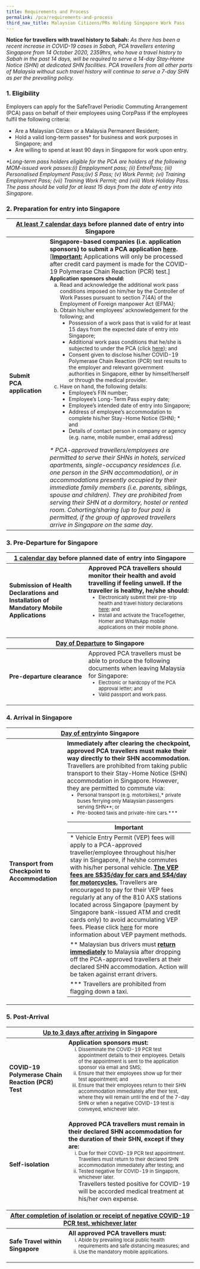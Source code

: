 ```yaml
---
title: Requirements and Process
permalink: /pca/requirements-and-process
third_nav_title: Malaysian Citizens/PRs Holding Singapore Work Pass
---
```


**Notice for travellers with travel history to Sabah:** *As there has been a recent increase in COVID-19 cases in Sabah, PCA travellers entering Singapore from 14 October 2020, 2359hrs, who have a travel history to Sabah in the past 14 days, will be required to serve a 14-day Stay-Home Notice (SHN) at dedicated SHN facilities. PCA travellers from all other parts of Malaysia without such travel history will continue to serve a 7-day SHN as per the prevailing policy.* 

### 1. Eligibility 

Employers can apply for the SafeTravel Periodic Commuting Arrangement (PCA) pass on behalf of their employees using CorpPass if the employees fulfil the following criteria:

- Are a Malaysian Citizen or a Malaysia Permanent Resident;
- Hold a valid long-term passes* for business and work purposes in Singapore; and
- Are willing to spend at least 90 days in Singapore for work upon entry.

<span class="font-size: 13px"><i> *Long-term pass holders eligible for the PCA are holders of the following MOM-issued work passes:(i) Empployment pass; (ii) EntrePass; (iii) Personalised Employment Pass;(iv) S Pass; (v) Work Permit; (vi) Training Employment Pass; (vii) Training Work Permit; and (viii) Work Holiday Pass. The pass should be valid for at least 15 days from the date of entry into Singapore.</i></span>
 
### 2. Preparation for entry into Singapore

<table>
<thead>
  <tr>
    <th colspan="2" style="font-size:16px;"><b><u>At least 7 calendar days</u></b> before planned date of entry into Singapore</th>
    <!-- <th>Scenarios</th>
   <th>Charging Policy for C+ treatment</th> -->
  </tr>
</thead>
<tbody>
  <tr>
    <td rowspan="2" style="font-size:16px;"><b>Submit PCA application</b></td>
    <td style="font-size:16px;"><b>Singapore-based companies (i.e. application sponsors) to submit a PCA application <a href="/apply-now">here</a>.</b>[<b><u>Important:</u></b> Applications will only be processed after credit card payment is made for the COVID-19 Polymerase Chain Reaction (PCR) test.]
    <br>
    <p style="font-size:14px; margin-top:0px; margin-bottom:0px;"><b>Application sponsors should: </b></p> 
  <ol style="margin-top:0px; list-style-type:lower-alpha;">
       <li style="font-size:14px; margin-top:0px; margin-bottom:0px;  ">Read and acknowledge the additional work pass conditions imposed on him/her by the Controller of Work Passes pursuant to section 7(4A) of the Employment of Foreign manpower Act (EFMA);</li>
      <li style="font-size:14px; margin-top:0px; margin-bottom:0px;"> Obtain his/her employees’ acknowledgement for the following; and
        <ol style="margin-top:0px; list-style-type: disc;">
         <li style="font-size:14px; margin-top:0px; margin-bottom:0px;"> Possession of a work pass that is valid for at least 15 days from the expected date of entry into Singapore;</li>
          <li style="font-size:14px; margin-top:0px; margin-bottom:0px;"> Additional work pass conditions that he/she is subjected to under the PCA (click <a href ="">here</a>); and</li>
          <li style="font-size:14px; margin-top:0px; margin-bottom:0px;"> Consent given to disclose his/her COVID-19 Polymerase Chain Reaction (PCR) test results to the employer and relevant government authorities in Singapore, either by himself/herself or through the medical provider.</li>
         </ol>   
       </li>
      <li style="font-size:14px; margin-top:0px; margin-bottom:0px;">Have on hand, the following details:
        <ol style="margin-top:0px; list-style-type: disc;">
         <li style="font-size:14px; margin-top:0px; margin-bottom:0px;"> Employee’s FIN number; </li>
         <li style="font-size:14px; margin-top:0px; margin-bottom:0px;"> Employee’s Long-Term Pass expiry date; </li>
         <li style="font-size:14px; margin-top:0px; margin-bottom:0px;"> Employee’s intended date of entry into Singapore; </li>
         <li style="font-size:14px; margin-top:0px; margin-bottom:0px;"> Address of employee’s accommodation to complete his/her Stay-Home Notice (SHN); * and </li>
         <li style="font-size:14px; margin-top:0px; margin-bottom:0px;"> Details of contact person in company or agency (e.g. name, mobile number, email address) </li>
         </ol>   
       </li>
      </ol>   
     <p style="font-size:16px; margin-top:0px; margin-bottom:0px;"><i>* PCA-approved travellers/employees are permitted to serve their SHNs in hotels, serviced apartments, single-occupancy residences (i.e. one person in the SHN accommodation), or in accommodations presently occupied by their immediate family members (i.e. parents, siblings, spouse and children). They are prohibited from serving their SHN at a dormitory, hostel or rented room. Cohorting/sharing (up to four pax) is permitted, if the group of approved travellers arrive in Singapore on the same day.</i> </p> 
    </td>
  </tr>
</tbody>
</table>

### 3. Pre-Departure for Singapore

<table>
<thead>
  <tr>
    <th colspan="2" style="font-size:16px;"><b><u>1 calendar day</u></b> before planned date of entry into Singapore</th>
  </tr>
  </thead>
<tbody>
  <tr>
    <td style="font-size:16px;"><b>Submission of Health Declarations and Installation of Mandatory Mobile Applications</b></td>
    <td style="font-size:16px;"><b>Approved PCA travellers should monitor their health and avoid travelling if feeling unwell. If the traveller is healthy, he/she should:</b>
        <ol style="margin-top:0px; list-style-type: disc;">
         <li style="font-size:13px; margin-top:0px; margin-bottom:0px;">Electronically submit their pre-trip health and travel history declarations <a href="https://eservices.ica.gov.sg/sgarrivalcard">here</a>; and</li>
          <li style="font-size:13px; margin-top:0px; margin-bottom:0px;"> Install and activate the TraceTogether, Homer and WhatsApp mobile applications on their mobile phone. </li>
         </ol>   
    </td>
  </tr>
 <thead>
  <tr>
    <th colspan="2" style="font-size:16px;"><b><u>Day of Departure</u></b> to Singapore</th>
  </tr>
   </thead>
   <tr>
    <td style="font-size:16px;"><b>Pre-departure clearance</b></td>
     <td style="font-size:16px;">Approved PCA travellers must be able to produce the following documents when leaving Malaysia for Singapore:
    <ol style="margin-top:0px; list-style-type: disc;">
         <li style="font-size:13px; margin-top:0px; margin-bottom:0px;">Electronic or hardcopy of the PCA approval letter; and</li>
          <li style="font-size:13px; margin-top:0px; margin-bottom:0px;"> Valid passport and work pass.</li>
         </ol>      
    </td>
  </tr>
  </tbody>
 </table>

### 4. Arrival in Singapore

<table>
<thead>
  <tr>
    <th colspan="2" style="font-size:16px;"><b><u>Day of entry</u></b>into Singapore</th>
  </tr>
  </thead>
<tbody>
   <tr>
    <td style="font-size:16px;"><b>Transport from Checkpoint to Accommodation</b></td>
    <td style="font-size:16px;"><b>Immediately after clearing the checkpoint, approved PCA travellers must make their way directly to their SHN accommodation.</b>
     <p style="font-size:16px; margin-top:0px; margin-bottom:0px;">Travellers are prohibited from taking public transport to their Stay-Home Notice (SHN) accommodation in Singapore. However, they are permitted to commute via:</p>
        <ol style="margin-top:0px; list-style-type: disc;">
         <li style="font-size:13px; margin-top:0px; margin-bottom:0px;">Personal transport (e.g. motorbikes),* private buses ferrying only Malaysian passengers serving SHN**; or</li>
          <li style="font-size:13px; margin-top:0px; margin-bottom:0px;"> Pre-booked taxis and private-hire cars.***</li>
         </ol> 
     <table>
      <thead>
  <tr>
    <th style="font-size:16px;">Important</th>
  </tr>
  </thead>
      <tbody>
       <tr>
    <td style="font-size:16px;">* Vehicle Entry Permit (VEP) fees will apply to a PCA-approved traveller/employee throughout his/her stay in Singapore, if he/she commutes with his/her personal vehicle. <b><u>The VEP fees are S$35/day for cars and S$4/day for motorcycles.</u></b> Travellers are encouraged to pay for their VEP fees regularly at any of the 810 AXS stations located across Singapore (payment by Singapore bank-issued ATM and credit cards only) to avoid accumulating VEP fees. Please click <a href="https://www.onemotoring.com.sg/content/onemotoring/home/driving/entering_and_exiting_singapore/cars-and-motorcycles-registered-in-malaysia.html">here</a> for more information about VEP payment methods.</td>
       </tr>
       <tr>
        <td style="font-size:16px;">** Malaysian bus drivers must <b><u>return immediately</u></b> to Malaysia after dropping off the PCA-approved travellers at their declared SHN accommodation. Action will be taken against errant drivers.</td>
       </tr>
       <tr>
           <td style="font-size:16px;">*** Travellers are prohibited from flagging down a taxi.</td>
       </tr>
       </tbody>
     </table>
         </td>
 </tr>
  </tbody>
 </table>
 
### 5. Post-Arrival
 
 <table>
<thead>
  <tr>
    <th colspan="2" style="font-size:16px;"><b><u>Up to 3 days after arriving</u></b> in Singapore</th>
  </tr>
  </thead>
<tbody>
 <tr>
    <td style="font-size:16px;"><b>COVID-19 Polymerase Chain Reaction (PCR) Test</b></td>
    <td style="font-size:16px;"><b>Application sponsors must:</b>
        <ol style="margin-top:0px; list-style-type: lower-roman;">
         <li style="font-size:13px; margin-top:0px; margin-bottom:0px;">Disseminate the COVID-19 PCR test appointment details to their employees. Details of the appointment is sent to the application sponsor via email and SMS;</li>
          <li style="font-size:13px; margin-top:0px; margin-bottom:0px;"> Ensure that their employees show up for their test appointment; and</li>
         <li style="font-size:13px; margin-top:0px; margin-bottom:0px;">Ensure that their employees return to their SHN accommodation immediately after their test, where they will remain until the end of the 7-day SHN or when a negative COVID-19 test is conveyed, whichever later.</li>
         </ol>   
    </td>
  </tr>
 <tr>
    <td style="font-size:16px;"><b>Self-isolation</b></td>
    <td style="font-size:16px;"><b>Approved PCA travellers must remain in their declared SHN accommodation for the duration of their SHN, except if they are:</b>
        <ol style="margin-top:0px; list-style-type: lower-roman;">
         <li style="font-size:13px; margin-top:0px; margin-bottom:0px;">Due for their COVID-19 PCR test appointment. Travellers must return to their declared SHN accommodation immediately after testing; and</li>
          <li style="font-size:13px; margin-top:0px; margin-bottom:0px;">Tested negative for COVID-19 in Singapore, whichever later.</li>
         <p style="font-size:16px; margin-top:0px; margin-bottom:0px;">Travellers tested positive for COVID-19 will be accorded medical treatment at his/her own expense. </p>
         </ol>   
    </td>
  </tr>
 <thead>
  <tr>
    <th colspan="2" style="font-size:16px;"><b><u>After completion of isolation or receipt of negative COVID-19 PCR test, whichever later</u></b></th>
  </tr>
  </thead> 
  <tr>
    <td style="font-size:16px;"><b>Safe Travel within Singapore</b></td>
    <td style="font-size:16px;"><b>All approved PCA travellers must:</b>
        <ol style="margin-top:0px; list-style-type: lower-roman;">
         <li style="font-size:13px; margin-top:0px; margin-bottom:0px;">Abide by prevailing local public health requirements and safe distancing measures; and</li>
          <li style="font-size:13px; margin-top:0px; margin-bottom:0px;">Use the mandatory mobile applications.</li>
         </ol>   
    </td>
 </tr>
 </tbody>
 </table>
